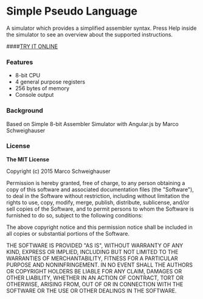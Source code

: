 # Simple Pseudo Language
A simulator which provides a simplified assembler syntax. Press Help inside the simulator to see an overview about the supported instructions.

####<a href="https://shrawley.github.io/pseudo_language/index.html" target="_blank">TRY IT ONLINE</a>

### Features
- 8-bit CPU
- 4 general purpose registers
- 256 bytes of memory
- Console output

### Background
Based on Simple 8-bit Assembler Simulator with Angular.js by Marco Schweighauser

### License
**The MIT License**

Copyright (c) 2015 Marco Schweighauser

Permission is hereby granted, free of charge, to any person obtaining a copy of this software and associated documentation files (the "Software"), to deal in the Software without restriction, including without limitation the rights to use, copy, modify, merge, publish, distribute, sublicense, and/or sell copies of the Software, and to permit persons to whom the Software is furnished to do so, subject to the following conditions:

The above copyright notice and this permission notice shall be included in all copies or substantial portions of the Software.

THE SOFTWARE IS PROVIDED "AS IS", WITHOUT WARRANTY OF ANY KIND, EXPRESS OR IMPLIED, INCLUDING BUT NOT LIMITED TO THE WARRANTIES OF MERCHANTABILITY, FITNESS FOR A PARTICULAR PURPOSE AND NONINFRINGEMENT. IN NO EVENT SHALL THE AUTHORS OR COPYRIGHT HOLDERS BE LIABLE FOR ANY CLAIM, DAMAGES OR OTHER LIABILITY, WHETHER IN AN ACTION OF CONTRACT, TORT OR OTHERWISE, ARISING FROM, OUT OF OR IN CONNECTION WITH THE SOFTWARE OR THE USE OR OTHER DEALINGS IN THE SOFTWARE.

